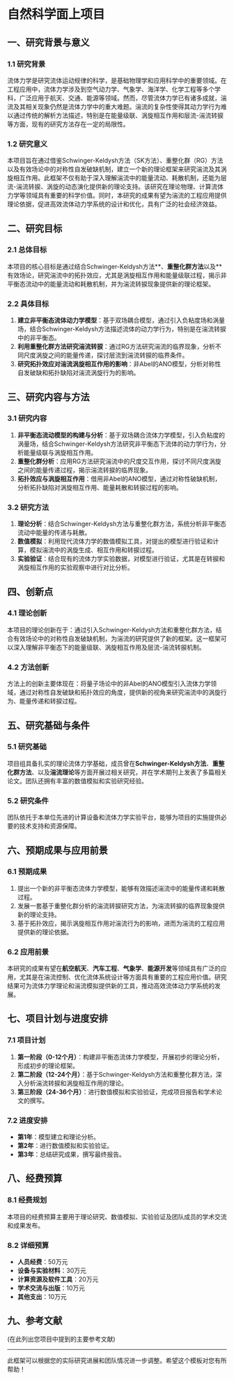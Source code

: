 

# 自然科学面上项目

## 一、研究背景与意义

### 1.1 研究背景

流体力学是研究流体运动规律的科学，是基础物理学和应用科学中的重要领域。在工程应用中，流体力学涉及到空气动力学、气象学、海洋学、化学工程等多个学科，广泛应用于航天、交通、能源等领域。然而，尽管流体力学已有诸多成就，湍流及其相关现象仍然是流体力学中的重大难题。湍流的复杂性使得其动力学行为难以通过传统的解析方法描述，特别是在能量级联、涡旋相互作用和层流-湍流转捩等方面，现有的研究方法存在一定的局限性。

### 1.2 研究意义

本项目旨在通过借鉴Schwinger-Keldysh方法（SK方法）、重整化群（RG）方法以及有效场论中的对称性自发破缺机制，建立一个新的理论框架来研究湍流及其涡旋相互作用。此框架不仅有助于深入理解湍流中的能量流动、耗散机制，还能为层流-湍流转捩、涡旋的动态演化提供新的理论支持。该研究在理论物理、计算流体力学等领域具有重要的科学价值。同时，本研究的成果有望为湍流的工程应用提供理论依据，促进高效流体动力学系统的设计和优化，具有广泛的社会经济效益。

## 二、研究目标

### 2.1 总体目标

本项目的核心目标是通过结合Schwinger-Keldysh方法**、**重整化群方法**以及**有效场论，研究湍流中的拓扑效应，尤其是涡旋相互作用和能量级联过程，揭示非平衡态流动中的能量流动和耗散机制，并为湍流转捩现象提供新的理论框架。

### 2.2 具体目标

1. **建立非平衡态流体动力学模型**：基于双场耦合模型，通过引入负粘度场和涡量场，结合Schwinger-Keldysh方法描述流体的动力学行为，特别是在湍流转捩中的非平衡态。
2. **利用重整化群方法研究湍流转捩**：通过RG方法研究湍流的临界现象，分析不同尺度涡旋之间的能量传递，探讨层流到湍流转捩的临界条件。
3. **研究拓扑效应对湍流涡旋相互作用的影响**：非Abel的ANO模型，分析对称性自发破缺和拓扑缺陷对湍流涡旋行为的影响。

## 三、研究内容与方法

### 3.1 研究内容

1. **非平衡态流动模型的构建与分析**：基于双场耦合流体力学模型，引入负粘度的涡量场，结合Schwinger-Keldysh方法研究非平衡态下流体的动力学行为，分析能量级联与涡旋相互作用。
2. **重整化群分析**：应用RG方法研究湍流中的尺度交互作用，探讨不同尺度涡旋之间的能量传递过程，揭示湍流转捩的临界现象。
3. **拓扑效应与涡旋相互作用**：借用非Abel的ANO模型，通过对称性破缺机制，分析拓扑缺陷对涡旋相互作用、能量耗散和转捩过程的影响。

### 3.2 研究方法

1. **理论分析**：结合Schwinger-Keldysh方法与重整化群方法，系统分析非平衡态流动中能量的传递与耗散。
2. **数值模拟**：利用现代流体力学的数值模拟工具，对提出的模型进行验证和计算，模拟湍流中的涡旋生成、相互作用和转捩过程。
3. **实验验证**：结合现有的流体力学实验数据，对模型进行验证，尤其是在转捩和涡旋相互作用的实验观察中进行对比分析。

## 四、创新点

### 4.1 理论创新

本项目的理论创新在于：通过引入Schwinger-Keldysh方法和重整化群方法，结合有效场论中的对称性自发破缺机制，为湍流的研究提供了新的框架。这一框架可以深入理解非平衡态下的能量级联、涡旋相互作用及层流-湍流转捩机制。

### 4.2 方法创新

方法上的创新主要体现在：将量子场论中的非Abel的ANO模型引入流体力学领域，通过对称性自发破缺和拓扑效应的角度，提供新的视角来研究湍流中的涡旋行为、能量传递和转捩过程。

## 五、研究基础与条件

### 5.1 研究基础

项目组具备扎实的理论流体力学基础，成员曾在**Schwinger-Keldysh方法**、**重整化群方法**、以及**湍流理论**等方面开展过相关研究，并在学术期刊上发表了多篇相关论文。团队还拥有丰富的数值模拟和实验研究经验。

### 5.2 研究条件

团队依托于本单位先进的计算设备和流体力学实验平台，能够为项目的实施提供必要的技术支持和资源保障。

## 六、预期成果与应用前景

### 6.1 预期成果

1. 提出一个新的非平衡态流体力学模型，能够有效描述湍流中的能量传递和耗散过程。
2. 发展一套基于重整化群分析的湍流转捩研究方法，为湍流转捩的临界现象提供新的理论支持。
3. 基于拓扑效应，揭示涡旋相互作用对湍流行为的影响，进而为湍流的工程应用提供新的理论依据。

### 6.2 应用前景

本研究的成果有望在**航空航天**、**汽车工程**、**气象学**、**能源开发**等领域具有广泛的应用，尤其是在湍流控制、优化流体系统设计等方面具有重要的工程应用价值。研究结果可为流体力学理论和湍流模拟提供新的工具，推动高效流体动力学系统的发展。

## 七、项目计划与进度安排

### 7.1 项目计划

1. **第一阶段（0-12个月）**：构建非平衡态流体力学模型，开展初步的理论分析，形成初步的理论框架。
2. **第二阶段（12-24个月）**：基于Schwinger-Keldysh方法和重整化群方法，深入分析湍流转捩和涡旋相互作用的理论。
3. **第三阶段（24-36个月）**：进行数值模拟和实验验证，完成项目报告和学术论文的撰写。

### 7.2 进度安排

- **第1年**：模型建立和理论分析。
- **第2年**：进行数值模拟和实验验证。
- **第3年**：总结研究成果，撰写最终报告。

## 八、经费预算

### 8.1 经费规划

本项目的经费预算主要用于理论研究、数值模拟、实验验证及团队成员的学术交流和成果发布。

### 8.2 详细预算

- **人员经费**：50万元
- **设备与实验材料**：30万元
- **计算资源及软件工具**：20万元
- **学术交流与出版**：10万元
- **其他支出**：10万元

## 九、参考文献

(在此列出您项目中提到的主要参考文献)

------

此框架可以根据您的实际研究进展和团队情况进一步调整。希望这个模板对您有所帮助！
